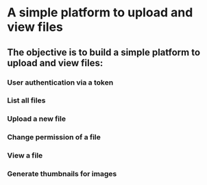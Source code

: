 # A simple platform to upload and view files

## The objective is to build a simple platform to upload and view files:
### User authentication via a token
### List all files
### Upload a new file
### Change permission of a file
### View a file
### Generate thumbnails for images

